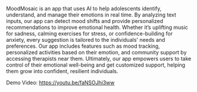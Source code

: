 MoodMosaic is an app that uses AI to help adolescents identify, understand, and manage their emotions in real time. By analyzing text inputs, our app can detect mood shifts and provide personalized recommendations to improve emotional health. Whether it’s uplifting music for sadness, calming exercises for stress, or confidence-building for anxiety, every suggestion is tailored to the individuals' needs and preferences. Our app includes features such as mood tracking, personalized activities based on their emotion, and community support by accessing therapists near them. Ultimately, our app empowers users to take control of their emotional well-being and get customized support, helping them grow into confident, resilient individuals.

Demo Video: https://youtu.be/faNSOJhi3ww
